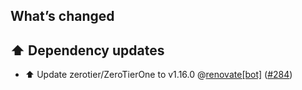 ## What’s changed

## ⬆️ Dependency updates

- ⬆️ Update zerotier/ZeroTierOne to v1.16.0 @[renovate[bot]](https://github.com/apps/renovate) ([#284](https://github.com/hassio-addons/addon-zerotier/pull/284))
